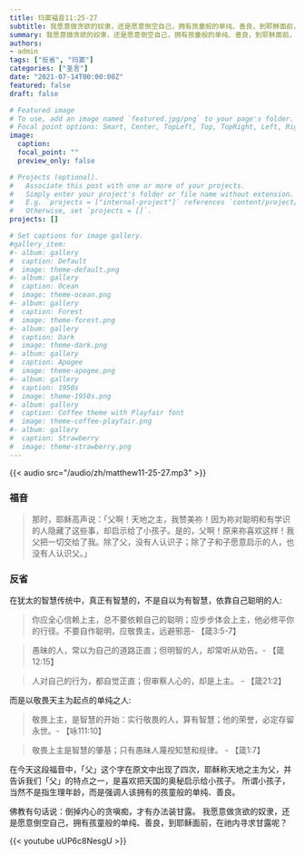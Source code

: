 ```yaml
---
title: 玛窦福音11:25-27
subtitle: 我愿意做贪欲的奴隶，还是愿意倒空自己，拥有孩童般的单纯、善良，到耶稣面前，在祂内寻求甘露呢？
summary: 我愿意做贪欲的奴隶，还是愿意倒空自己，拥有孩童般的单纯、善良，到耶稣面前，在祂内寻求甘露呢？
authors:
- admin
tags: ["反省", "玛窦"]
categories: ["圣言"]
date: "2021-07-14T00:00:00Z"
featured: false
draft: false

# Featured image
# To use, add an image named `featured.jpg/png` to your page's folder.
# Focal point options: Smart, Center, TopLeft, Top, TopRight, Left, Right, BottomLeft, Bottom, BottomRight
image:
  caption:
  focal_point: ""
  preview_only: false

# Projects (optional).
#   Associate this post with one or more of your projects.
#   Simply enter your project's folder or file name without extension.
#   E.g. `projects = ["internal-project"]` references `content/project/deep-learning/index.md`.
#   Otherwise, set `projects = []`.
projects: []

# Set captions for image gallery.
#gallery_item:
#- album: gallery
#  caption: Default
#  image: theme-default.png
#- album: gallery
#  caption: Ocean
#  image: theme-ocean.png
#- album: gallery
#  caption: Forest
#  image: theme-forest.png
#- album: gallery
#  caption: Dark
#  image: theme-dark.png
#- album: gallery
#  caption: Apogee
#  image: theme-apogee.png
#- album: gallery
#  caption: 1950s
#  image: theme-1950s.png
#- album: gallery
#  caption: Coffee theme with Playfair font
#  image: theme-coffee-playfair.png
#- album: gallery
#  caption: Strawberry
#  image: theme-strawberry.png
---
```


{{< audio src="/audio/zh/matthew11-25-27.mp3" >}}

### 福音
> 那时，耶稣高声说：「父啊！天地之主，我赞美祢！因为祢对聪明和有学识的人隐藏了这些事，却启示给了小孩子。是的，父啊！原来祢喜欢这样！我父把一切交给了我。除了父，没有人认识子；除了子和子愿意启示的人，也没有人认识父。」

### 反省
在犹太的智慧传统中，真正有智慧的，不是自以为有智慧，依靠自己聪明的人:
> 你应全心信赖上主，总不要依赖自己的聪明；应步步体会上主，他必修平你的行径。不要自作聪明，应敬畏主，远避邪恶- 【箴3:5-7】

> 愚昧的人，常以为自己的道路正直；但明智的人，却常听从劝告。- 【箴12:15】

> 人对自己的行为，都自觉正直；但审察人心的，却是上主。 - 【箴21:2】

而是以敬畏天主为起点的单纯之人:
> 敬畏上主，是智慧的开始：实行敬畏的人，算有智慧；他的荣誉，必定存留永世。- 【咏111:10】

> 敬畏上主是智慧的肇基；只有愚昧人蔑视知慧和规律。 - 【箴1:7】

在今天这段福音中，「父」这个字在原文中出现了四次，耶稣称天地之主为父，并告诉我们「父」的特点之一，是喜欢把天国的奥秘启示给小孩子。 所谓小孩子，当然不是指生理年龄，而是强调人该拥有的孩童般的单纯、善良。

佛教有句话说：倒掉内心的贪嗔痴，才有办法装甘露。 我愿意做贪欲的奴隶，还是愿意倒空自己，拥有孩童般的单纯、善良，到耶稣面前，在祂内寻求甘露呢？

{{< youtube uUP6c8NesgU >}}

